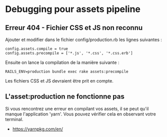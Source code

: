 # Debugging pour assets pipeline

## Erreur 404 - Fichier CSS et JS non reconnu
Ajouter et modifier dans le fichier config/production.rb les lignes suivantes :
```
config.assets.compile = true
config.assets.precompile = ['*.js', '*.css', '*.css.erb']
```
Ensuite on lance la compilation de la manière suivante :
```
RAILS_ENV=production bundle exec rake assets:precompile
```
Les fichiers CSS et JS devraient être prit en compte.

## L'asset:production ne fonctionne pas
Si vous rencontrez une erreur en compilant vos assets, il se peut qu'il manque l'application 'yarn'. Vous pouvez vérifier cela en observant votre terminal.

* https://yarnpkg.com/en/

